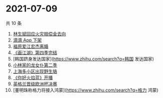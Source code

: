 # 2021-07-09

共 10 条

<!-- BEGIN -->
<!-- 最后更新时间 Fri Jul 09 2021 00:12:32 GMT+0800 (China Standard Time) -->

1. [林生斌回应火灾赔偿金去向](https://www.zhihu.com/search?q=林生斌)
2. [滴滴 App 下架](https://www.zhihu.com/search?q=滴滴下架)
3. [福原爱江宏杰离婚](https://www.zhihu.com/search?q=福原爱)
4. [《画江湖》第四季完结](https://www.zhihu.com/search?q=画江湖之不良人)
5. [韩国跻身发达国家](https://www.zhihu.com/search?q=韩国 发达国家)
6. [小林家的龙女仆第二季](https://www.zhihu.com/search?q=小林家的龙女仆)
7. [上海多小区出现野生貉](https://www.zhihu.com/search?q=野生貉)
8. [《你好火焰蓝》开播](https://www.zhihu.com/search?q=你好火焰蓝)
9. [英格兰晋级欧洲杯决赛](https://www.zhihu.com/search?q=英格兰队)
10. [董明珠称格力将接入鸿蒙](https://www.zhihu.com/search?q=格力 鸿蒙)

<!-- END -->
